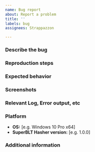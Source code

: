```yaml
---
name: Bug report
about: Report a problem
title: ''
labels: bug
assignees: Strappazzon

---
```


### Describe the bug
<!-- A clear and concise description of what the bug is. -->

### Reproduction steps
<!-- Steps to reproduce the behavior. -->

### Expected behavior
<!-- A clear and concise description of what you expected to happen. -->

### Screenshots
<!-- Add screenshots to help explain your problem. You can remove this section if you don't have any screenshot. -->

### Relevant Log, Error output, etc
<!--
  Paste the stack trace generated by SuperBLT Hasher below. Remember to redact any personal information such as user names.
  (If it’s long, please paste it to https://privatebin.net and insert the link here.)
-->

### Platform

* **OS:** [e.g. Windows 10 Pro x64]
* **SuperBLT Hasher version:** [e.g. 1.0.0]

### Additional information
<!-- Add any other information about the problem here. You can remove this section if you don't have any additional information. -->
